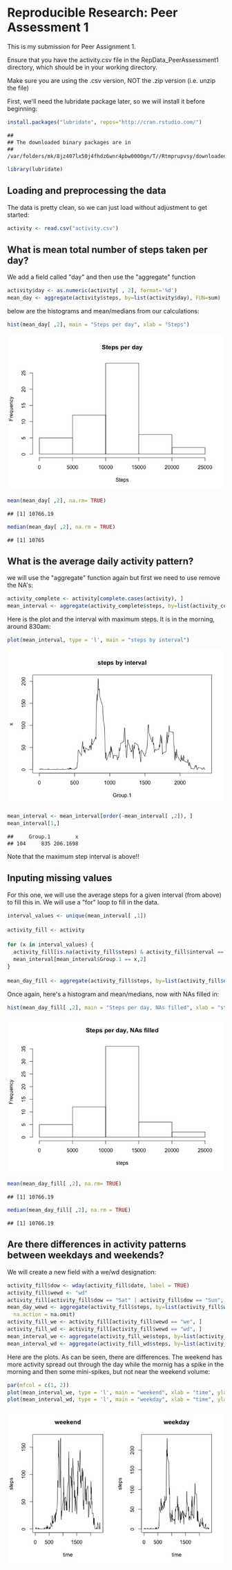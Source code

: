 # Reproducible Research: Peer Assessment 1

This is my submission for Peer Assignment 1.

Ensure that you have the activity.csv file in the RepData_PeerAssessment1 directory,
which should be in your working directory.

Make sure you are using the .csv version, NOT the .zip version (i.e. unzip the file)

First, we'll  need the lubridate package later, so we will install it before beginning:

```r
install.packages("lubridate", repos="http://cran.rstudio.com/")
```

```
## 
## The downloaded binary packages are in
## 	/var/folders/mk/8jz407lx50j4fhdz6wnr4pbw0000gn/T//Rtmprupvsy/downloaded_packages
```

```r
library(lubridate)
```

## Loading and preprocessing the data
The data is pretty clean, so we can just load without adjustment to get started:

```r
activity <- read.csv("activity.csv")
```

## What is mean total number of steps taken per day?
We add a field called "day" and then use the "aggregate" function

```r
activity$day <- as.numeric(activity[ , 2], format='%d')
mean_day <- aggregate(activity$steps, by=list(activity$day), FUN=sum)
```

below are the histograms and mean/medians from our calculations:

```r
hist(mean_day[ ,2], main = "Steps per day", xlab = "Steps")
```

![](PA1_template_files/figure-html/unnamed-chunk-4-1.png) 

```r
mean(mean_day[ ,2], na.rm= TRUE)
```

```
## [1] 10766.19
```

```r
median(mean_day[ ,2], na.rm = TRUE)
```

```
## [1] 10765
```

## What is the average daily activity pattern?
we will use the "aggregate" function again but first we need to use remove the NA's:

```r
activity_complete <- activity[complete.cases(activity), ]
mean_interval <- aggregate(activity_complete$steps, by=list(activity_complete$interval), FUN=mean, na.action=na.omit)
```

Here is the plot and the interval with maximum steps.  It is in the morning, around 830am:

```r
plot(mean_interval, type = 'l', main = "steps by interval")
```

![](PA1_template_files/figure-html/unnamed-chunk-6-1.png) 

```r
mean_interval <- mean_interval[order(-mean_interval[ ,2]), ]
mean_interval[1,]
```

```
##     Group.1        x
## 104     835 206.1698
```
Note that the maximum step interval is above!!

## Inputing missing values
For this one, we will use the average steps for a given interval (from above) to fill this in.  We will use a "for" loop to fill in the data.

```r
interval_values <- unique(mean_interval[ ,1])

activity_fill <- activity

for (x in interval_values) {
  activity_fill[is.na(activity_fill$steps) & activity_fill$interval == x, 1] <-
  mean_interval[mean_interval$Group.1 == x,2]
}

mean_day_fill <- aggregate(activity_fill$steps, by=list(activity_fill$day), FUN=sum)
```

Once again, here's a histogram and mean/medians, now with NAs filled in:

```r
hist(mean_day_fill[ ,2], main = "Steps per day, NAs filled", xlab = "steps")
```

![](PA1_template_files/figure-html/unnamed-chunk-8-1.png) 

```r
mean(mean_day_fill[ ,2], na.rm= TRUE)
```

```
## [1] 10766.19
```

```r
median(mean_day_fill[ ,2], na.rm = TRUE)
```

```
## [1] 10766.19
```

## Are there differences in activity patterns between weekdays and weekends?
We will create a new field with a we/wd designation:

```r
activity_fill$dow <- wday(activity_fill$date, label = TRUE)
activity_fill$wewd <- "wd"
activity_fill[activity_fill$dow == "Sat" | activity_fill$dow == "Sun", 6] <- "we"
mean_day_wewd <- aggregate(activity_fill$steps, by=list(activity_fill$wewd), FUN=mean,
  na.action = na.omit)
activity_fill_we <- activity_fill[activity_fill$wewd == "we", ]
activity_fill_wd <- activity_fill[activity_fill$wewd == "wd", ]
mean_interval_we <- aggregate(activity_fill_we$steps, by=list(activity_fill_we$interval), FUN=mean, na.action=na.omit)
mean_interval_wd <- aggregate(activity_fill_wd$steps, by=list(activity_fill_wd$interval), FUN=mean, na.action=na.omit)
```

Here are the plots.  As can be seen, there are differences.  The weekend has more activity spread out through the day while the mornig has a spike in the morning and then some mini-spikes, but not near the weekend volume:

```r
par(mfcol = c(1, 2))
plot(mean_interval_we, type = 'l', main = "weekend", xlab = "time", ylab= "steps")
plot(mean_interval_wd, type = 'l', main = "weekday", xlab = "time", ylab= "steps")
```

![](PA1_template_files/figure-html/unnamed-chunk-10-1.png) 

